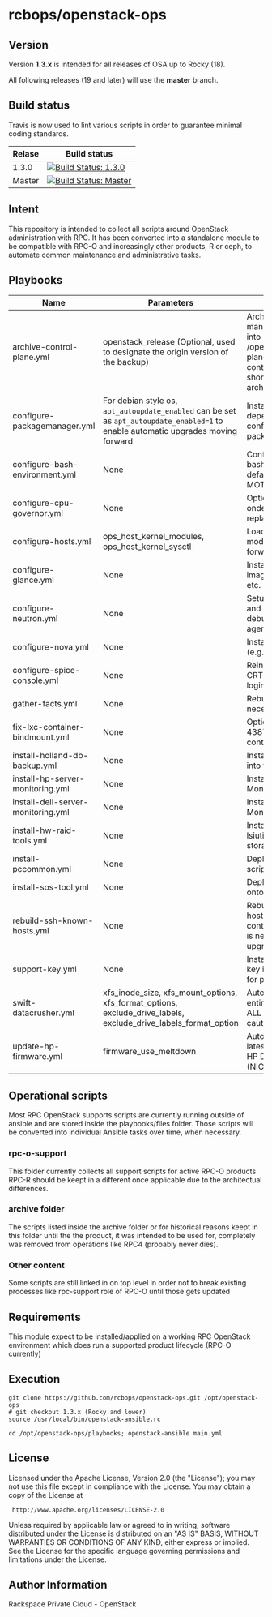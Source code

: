 rcbops/openstack-ops
=============================

Version
-------

Version **1.3.x** is intended for all releases of OSA up to Rocky (18).

All following releases (19 and later) will use the **master** branch.



Build status
------------

Travis is now used to lint various scripts in order to guarantee minimal coding standards.

| Relase             | Build status     |
|--------------------|------------------|
| 1.3.0 | [![Build Status: 1.3.0](https://travis-ci.org/rcbops/openstack-ops.svg?branch=1.3.0)](https://travis-ci.org/rcbops/openstack-ops) |
| Master | [![Build Status: Master](https://travis-ci.org/rcbops/openstack-ops.svg?branch=master)](https://travis-ci.org/rcbops/openstack-ops) |


Intent
------

This repository is intended to collect all scripts around OpenStack administration with RPC.
It has been converted into a standalone module to be compatible with RPC-O and increasingly
other products, R or ceph, to automate common maintenance and administrative tasks.


Playbooks
---------

| Name                      | Parameters       |  Description                  |
|---------------------------|------------------|-------------------------------|
| archive-control-plane.yml | openstack_release (Optional, used to designate the origin version of the backup) | Archives running OSA managed LXC containers into /openstack/backup/control-plane. Services inside containers will experiences short freeze during archiving |
| configure-packagemanager.yml | For debian style os, `apt_autoupdate_enabled` can be set as `apt_autoupdate_enabled=1` to enable automatic upgrades moving forward | Installs package dependencies while also configuring automated package update |
| configure-bash-environment.yml | None | Configures openstack cli bash completion, set vim as default editor and maintain MOTD |
| configure-cpu-governor.yml | None | Optional, disable CPU ondemand governor and replace it with performance |
| configure-hosts.yml | ops_host_kernel_modules, ops_host_kernel_sysctl | Load bonding and 8021q modules, enabled IP forwarding |
| configure-glance.yml | None | Install standard RPC OSS images like CentOS, Ubuntu etc.  |
| configure-neutron.yml | None | Setup RPC security group and install neutron debugging tools inside agent container |
| configure-nova.yml | None | Install standard nova flavor (e.g. m1.small) |
| configure-spice-console.yml | None | Reinstall the missing CRTL+ALT+DEL Button to login into Windows guests |
| gather-facts.yml | None | Rebuild ansible facts when necessary |
| fix-lxc-container-bindmount.yml | None | Optional mitigation for RO-4387 on Newton+ containers when needed |
| install-holland-db-backup.yml| None | Installs Holland DB backup into the galera container |
| install-hp-server-monitoring.yml | None | Installs the HP Server Monitoring Tools |
| install-dell-server-monitoring.yml | None | Installs the Dell Server Monitoring Tools |
| install-hw-raid-tools.yml | None | Installs the famous  megacli, lsiutil, arcconf tools onto all storage hosts |
| install-pccommon.yml | None | Deploys the post install QC script pccommon |
| install-sos-tool.yml | None | Deploys the RPC sos tool onto all hosts |
| rebuild-ssh-known-hosts.yml | None | Rebuild local SSH known hosts from current installed containers and hosts which is necessary post leapfrog upgrades |
| support-key.yml | None | Install the RPC support SSH key into nova which is used for pccommon |
| swift-datacrusher.yml | xfs_inode_size, xfs_mount_options, xfs_format_options, exclude_drive_labels, exclude_drive_labels_format_option | Automatically reformat a entire swift cluster (WIPE ALL DATA). Use only with caution |
| update-hp-firmware.yml | firmware_use_meltdown | Automatically install the latest tested firmware for HP DL380 G9 server (NIC,ILO,RAID,BIOS) |

Operational scripts
-------------------

Most RPC OpenStack supports scripts are currently running outside of ansible and are stored
inside the playbooks/files folder.
Those scripts will be converted into individual Ansible tasks over time, when necessary.

### rpc-o-support

This folder currently collects all support scripts for active RPC-O products
RPC-R should be keept in a different once applicable due to the architectual differences.

### archive folder

The scripts listed inside the archive folder or for historical reasons keept in this folder until the
the product, it was intended to be used for, completely was removed from operations like RPC4 (probably never dies).


### Other content

Some scripts are still linked in on top level in order not to break existing processes
like rpc-support role of RPC-O until those gets updated



Requirements
------------

This module expect to be installed/applied on a working RPC OpenStack environment which does run a
supported product lifecycle (RPC-O currently)


Execution
----------------

    git clone https://github.com/rcbops/openstack-ops.git /opt/openstack-ops
    # git checkout 1.3.x (Rocky and lower)
    source /usr/local/bin/openstack-ansible.rc

    cd /opt/openstack-ops/playbooks; openstack-ansible main.yml


License
-------

Licensed under the Apache License, Version 2.0 (the "License");
you may not use this file except in compliance with the License.
You may obtain a copy of the License at

     http://www.apache.org/licenses/LICENSE-2.0

Unless required by applicable law or agreed to in writing, software
distributed under the License is distributed on an "AS IS" BASIS,
WITHOUT WARRANTIES OR CONDITIONS OF ANY KIND, either express or implied.
See the License for the specific language governing permissions and
limitations under the License.

Author Information
------------------

Rackspace Private Cloud - OpenStack
